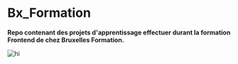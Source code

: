 # Bx_Formation

**Repo contenant des projets d'apprentissage effectuer durant la formation Frontend de chez Bruxelles Formation.**

![hi](https://i.imgur.com/6FEbirb.png)
